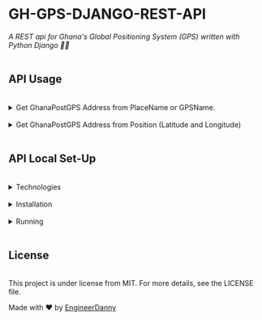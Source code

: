 # **GH-GPS-DJANGO-REST-API**

*A REST api for Ghana's Global Positioning System (GPS) written with Python Django 🐍🐍*
<br/>
<br/>

## **API Usage**
<br/>
<details>
<summary>Get GhanaPostGPS Address from PlaceName or GPSName.</summary>
<hr/>

## Request

<b>End Point URL:</b> https://gh-gps.herokuapp.com/api/get-address<br>
<b>Method:</b> GET<br>
<b>Content-Type:</b> application/json<br><br>

### Payload

#### When using with a PlaceName

```json
{
  "name": "KNUST Guesthouse"
}
```

#### When using with a GPSName

```json
{
  "name": "AE-0147-4625"
}
```

## Response

<br>
1. When Address exists, it returns an address field which contains a list of Addresses

```json
{
  "status": "Address found",
  "address": [
    {
      "Place_Name": "KNUST Guesthouse",
      "CenterLatitude": "5.5677456",
      "CenterLongitude": "-0.1863609",
      "Region": "Greater Accra",
      "District": "Korley Klote",
      "Area": "RINGWAY ESTATES",
      "StreetName": "Nuumo Klotey Street",
      "GPSName": "GA0315033",
      "PostCode": "GA031",
      "PlaceName": "KNUST Guesthouse, GA-031-5033, Korley Klote",
      "Street": "KNUST Guesthouse, Nuumo Klotey Street"
    }
  ],
  "count": 1
}
```

2. No Address was found

```json
{
  "status": "No Address found"
}
```

3. Encounter an error

```json
{
  "error": "Request is missing name in the body"
}
```

</details>
<br/>
<details>

<summary>Get GhanaPostGPS Address from Position (Latitude and Longitude) </summary>
<hr/>

## Request

<b>End Point URL:</b> https://gh-gps.herokuapp.com/api/get-gps<br>
<b>Method:</b> POST<br>
<b>Content-Type:</b> application/json<br><br>

### Payload

```json
{
  "lat": "6.1250",
  "long": "-1.94872"
}
```

## Response

<br>
1. When Address exists, it returns an address field which contains a list of Addresses

```json
{
  "status": "Address found",
  "address": [
    {
      "GPSName": "AV31641332",
      "Region": "Ashanti",
      "District": "Amansie Central",
      "PostCode": "AV3164",
      "NLat": 6.12502457351701,
      "SLat": 6.12497965404504,
      "WLong": -1.94876026156099,
      "Elong": -1.94871534579679,
      "Area": ".",
      "Street": ".[Unknown Street]",
      "PlaceName": ""
    }
  ],
  "count": 1
}
```

2. No Address was found

```json
{
  "status": "No Address found"
}
```

3. Encounter an error

```json
{
  "error": "Request is missing latitude or longitude in the body"
}
```
</details>

<br/>

## **API Local Set-Up**
<br/>
<details>
<summary>Technologies</summary>

* [Django](https://www.djangoproject.com/): The web framework for perfectionists with deadlines (Django builds better web apps with less code).
* [DRF](www.django-rest-framework.org/): A powerful and flexible toolkit for building Web APIs
</details>

<br/>

<details>
<summary>Installation</summary>

* Make sure you've got [Python](https://www.python.org") installed.
* Install virtualenv globally with:
    ```bash
        $ pip install virtualenv
    ```
* Clone this repo
    ```bash
        $ git clone https://github.com/EngineerDanny/GH-GPS-REST-API.git
    ```

* #### Dependencies
    1. Cd into your the cloned repo as such:
        ```bash
            $ cd GH-GPS-API
        ```
    2. Create and fire up your virtual environment:
        ```bash
            $ virtualenv  venv -p python3
            $ source venv/bin/activate
        ```
    3. Install the dependencies needed to run the app:
        ```bash
            $ pip install -r requirements.txt
        ```    
</details> 
<br/>

<details>
<summary>Running</summary>

   1. Start the server with:
    ```bash
        $ python manage.py runserver
    ```
   2. You can access the local server by sending a GET request to the ENDPOINT:
    ```
        http://localhost:8000/api/
    ``` 
   3. Use the following ENDPOINTS  
     ```
        http://localhost:8000/api/
        http://localhost:8000/api/get-address
        http://localhost:8000/api/get-gps
    ```     
</details> 

<br/>

## **License**
<br/>
This project is under license from MIT. For more details, see the LICENSE file.

Made with :heart: by <a href="https://github.com/EngineerDanny" target="_blank">EngineerDanny</a>

&#xa0;